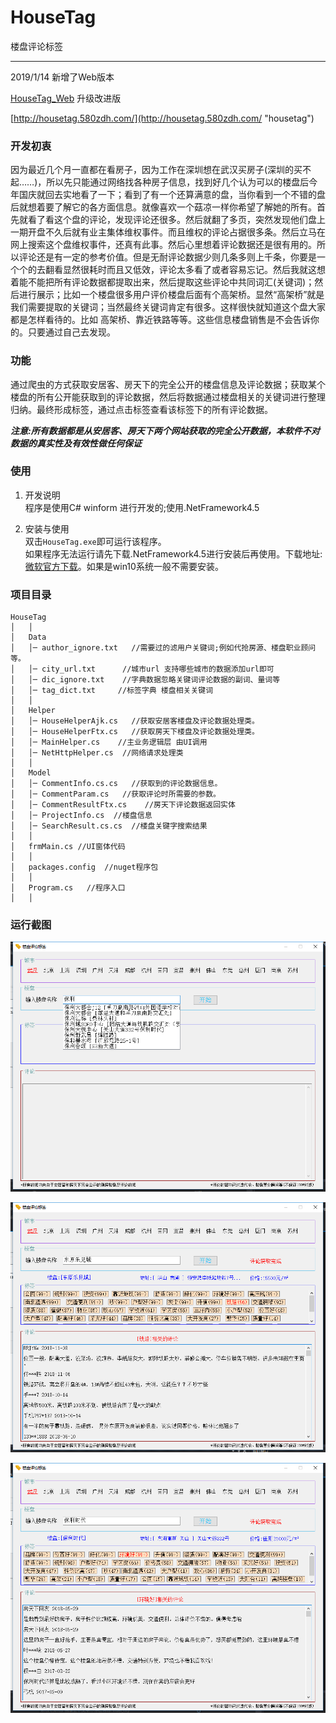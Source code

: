 # HouseTag

楼盘评论标签


----------
2019/1/14 新增了Web版本

[HouseTag_Web](https://github.com/cfan1236/HouseTag_Web "housetag") 升级改进版

[http://housetag.580zdh.com/](http://housetag.580zdh.com/ "housetag")


### 开发初衷
因为最近几个月一直都在看房子，因为工作在深圳想在武汉买房子(深圳的买不起……)，所以先只能通过网络找各种房子信息，找到好几个认为可以的楼盘后今年国庆就回去实地看了一下；看到了有一个还算满意的盘，当你看到一个不错的盘后就想着要了解它的各方面信息。就像喜欢一个菇凉一样你希望了解她的所有。首先就看了看这个盘的评论，发现评论还很多。然后就翻了多页，突然发现他们盘上一期开盘不久后就有业主集体维权事件。而且维权的评论占据很多条。然后立马在网上搜索这个盘维权事件，还真有此事。然后心里想着评论数据还是很有用的。所以评论还是有一定的参考价值。但是无耐评论数据少则几条多则上千条，你要是一个个的去翻看显然很耗时而且又低效，评论太多看了或者容易忘记。然后我就这想着能不能把所有评论数据都提取出来，然后提取这些评论中共同词汇(关键词)；然后进行展示；比如一个楼盘很多用户评价楼盘后面有个高架桥。显然“高架桥”就是我们需要提取的关键词；当然最终关键词肯定有很多。这样很快就知道这个盘大家都是怎样看待的。比如 高架桥、靠近铁路等等。这些信息楼盘销售是不会告诉你的。只要通过自己去发现。

### 功能
通过爬虫的方式获取安居客、房天下的完全公开的楼盘信息及评论数据；获取某个楼盘的所有公开能获取到的评论数据，然后将数据通过楼盘相关的关键词进行整理归纳。最终形成标签，通过点击标签查看该标签下的所有评论数据。  

***注意:所有数据都是从安居客、房天下两个网站获取的完全公开数据，本软件不对数据的真实性及有效性做任何保证*** 

### 使用

 1. 开发说明  
程序是使用C# winform 进行开发的;使用.NetFramework4.5


 2. 安装与使用  
双击`HouseTag.exe`即可运行该程序。  
如果程序无法运行请先下载.NetFramework4.5进行安装后再使用。下载地址:[微软官方下载](https://www.microsoft.com/en-us/download/details.aspx?id=42642)。如果是win10系统一般不需要安装。

### 项目目录

```
HouseTag
│   │
│   Data
│   │─ author_ignore.txt   //需要过的滤用户关键词;例如代抢房源、楼盘职业顾问等。
│   │─ city_url.txt      //城市url 支持哪些城市的数据添加url即可
│   │─ dic_ignore.txt    //字典数据忽略关键词评论数据的副词、量词等
│   │─ tag_dict.txt     //标签字典 楼盘相关关键词
│   │
│   Helper
│   │─ HouseHelperAjk.cs   //获取安居客楼盘及评论数据处理类。
│   │─ HouseHelperFtx.cs   //获取房天下楼盘及评论数据处理类。
│   │─ MainHelper.cs    //主业务逻辑层 由UI调用
│   │─ NetHttpHelper.cs  //网络请求处理类   
│   │
│   Model
│   │─ CommentInfo.cs.cs   //获取到的评论数据信息。
│   │─ CommentParam.cs   //获取评论时所需要的参数。
│   │─ CommentResultFtx.cs    //房天下评论数据返回实体
│   │─ ProjectInfo.cs  //楼盘信息  
│   │─ SearchResult.cs.cs  //楼盘关键字搜索结果   
│   │
│   frmMain.cs //UI窗体代码
│   │   
│   packages.config  //nuget程序包
│   │
│   Program.cs   //程序入口
│   │  

```
### 运行截图
![图1](https://github.com/cfan1236/HouseTag/blob/master/doc/img/20181116234957.png)

![图2](https://github.com/cfan1236/HouseTag/blob/master/doc/img/20181116234907.png)

![图3](https://github.com/cfan1236/HouseTag/blob/master/doc/img/20181116234947.png)

